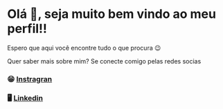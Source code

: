 

# Olá 👋, seja muito bem vindo ao meu perfil!!
Espero que aqui você encontre tudo o que procura 😉

Quer saber mais sobre mim? Se conecte comigo pelas redes socias

### 😁 [Instragran](https://instagram.com/manoel_moreirajr?utm_source=qr&igshid=MThlNWY1MzQwNA==)

### 🖥️ [Linkedin](https://www.linkedin.com/in/manoelmoreira/)
